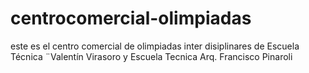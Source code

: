 # centrocomercial-olimpiadas
este es el centro comercial de olimpiadas inter disiplinares de Escuela Técnica ¨Valentín Virasoro y Escuela Tecnica Arq. Francisco Pinaroli

